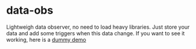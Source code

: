 # data-obs  
Lightweigh data observer, no need to load heavy libraries. Just store your data and add some triggers when this data change. If you want to see it working, here is a [dummy demo](http://lmettini.github.io/data-obs-demo/)